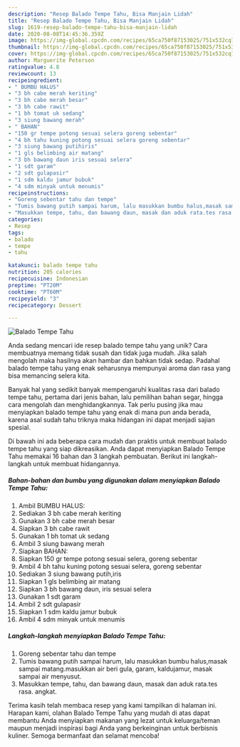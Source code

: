 ```yaml
---
description: "Resep Balado Tempe Tahu, Bisa Manjain Lidah"
title: "Resep Balado Tempe Tahu, Bisa Manjain Lidah"
slug: 1619-resep-balado-tempe-tahu-bisa-manjain-lidah
date: 2020-08-08T14:45:36.359Z
image: https://img-global.cpcdn.com/recipes/65ca750f87153025/751x532cq70/balado-tempe-tahu-foto-resep-utama.jpg
thumbnail: https://img-global.cpcdn.com/recipes/65ca750f87153025/751x532cq70/balado-tempe-tahu-foto-resep-utama.jpg
cover: https://img-global.cpcdn.com/recipes/65ca750f87153025/751x532cq70/balado-tempe-tahu-foto-resep-utama.jpg
author: Marguerite Peterson
ratingvalue: 4.8
reviewcount: 13
recipeingredient:
- " BUMBU HALUS"
- "3 bh cabe merah keriting"
- "3 bh cabe merah besar"
- "3 bh cabe rawit"
- "1 bh tomat uk sedang"
- "3 siung bawang merah"
- " BAHAN"
- "150 gr tempe potong sesuai selera goreng sebentar"
- "4 bh tahu kuning potong sesuai selera goreng sebentar"
- "3 siung bawang putihiris"
- "1 gls belimbing air matang"
- "3 bh bawang daun iris sesuai selera"
- "1 sdt garam"
- "2 sdt gulapasir"
- "1 sdm kaldu jamur bubuk"
- "4 sdm minyak untuk menumis"
recipeinstructions:
- "Goreng sebentar tahu dan tempe"
- "Tumis bawang putih sampai harum, lalu masukkan bumbu halus,masak sampai matang.masukkan air beri gula, garam, kaldujamur, masak sampai air menyusut."
- "Masukkan tempe, tahu, dan bawang daun, masak dan aduk rata.tes rasa. angkat."
categories:
- Resep
tags:
- balado
- tempe
- tahu

katakunci: balado tempe tahu 
nutrition: 205 calories
recipecuisine: Indonesian
preptime: "PT20M"
cooktime: "PT60M"
recipeyield: "3"
recipecategory: Dessert

---
```



![Balado Tempe Tahu](https://img-global.cpcdn.com/recipes/65ca750f87153025/751x532cq70/balado-tempe-tahu-foto-resep-utama.jpg)

Anda sedang mencari ide resep balado tempe tahu yang unik? Cara membuatnya memang tidak susah dan tidak juga mudah. Jika salah mengolah maka hasilnya akan hambar dan bahkan tidak sedap. Padahal balado tempe tahu yang enak seharusnya mempunyai aroma dan rasa yang bisa memancing selera kita.

Banyak hal yang sedikit banyak mempengaruhi kualitas rasa dari balado tempe tahu, pertama dari jenis bahan, lalu pemilihan bahan segar, hingga cara mengolah dan menghidangkannya. Tak perlu pusing jika mau menyiapkan balado tempe tahu yang enak di mana pun anda berada, karena asal sudah tahu triknya maka hidangan ini dapat menjadi sajian spesial.




Di bawah ini ada beberapa cara mudah dan praktis untuk membuat balado tempe tahu yang siap dikreasikan. Anda dapat menyiapkan Balado Tempe Tahu memakai 16 bahan dan 3 langkah pembuatan. Berikut ini langkah-langkah untuk membuat hidangannya.

<!--inarticleads1-->

##### Bahan-bahan dan bumbu yang digunakan dalam menyiapkan Balado Tempe Tahu:

1. Ambil  BUMBU HALUS:
1. Sediakan 3 bh cabe merah keriting
1. Gunakan 3 bh cabe merah besar
1. Siapkan 3 bh cabe rawit
1. Gunakan 1 bh tomat uk sedang
1. Ambil 3 siung bawang merah
1. Siapkan  BAHAN:
1. Siapkan 150 gr tempe potong sesuai selera, goreng sebentar
1. Ambil 4 bh tahu kuning potong sesuai selera, goreng sebentar
1. Sediakan 3 siung bawang putih,iris
1. Siapkan 1 gls belimbing air matang
1. Siapkan 3 bh bawang daun, iris sesuai selera
1. Gunakan 1 sdt garam
1. Ambil 2 sdt gulapasir
1. Siapkan 1 sdm kaldu jamur bubuk
1. Ambil 4 sdm minyak untuk menumis




<!--inarticleads2-->

##### Langkah-langkah menyiapkan Balado Tempe Tahu:

1. Goreng sebentar tahu dan tempe
1. Tumis bawang putih sampai harum, lalu masukkan bumbu halus,masak sampai matang.masukkan air beri gula, garam, kaldujamur, masak sampai air menyusut.
1. Masukkan tempe, tahu, dan bawang daun, masak dan aduk rata.tes rasa. angkat.




Terima kasih telah membaca resep yang kami tampilkan di halaman ini. Harapan kami, olahan Balado Tempe Tahu yang mudah di atas dapat membantu Anda menyiapkan makanan yang lezat untuk keluarga/teman maupun menjadi inspirasi bagi Anda yang berkeinginan untuk berbisnis kuliner. Semoga bermanfaat dan selamat mencoba!
